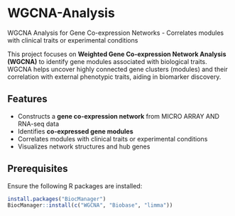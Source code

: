 # WGCNA-Analysis
WGCNA Analysis for Gene Co-expression Networks   - Correlates modules with clinical traits or experimental conditions   

This project focuses on **Weighted Gene Co-expression Network Analysis (WGCNA)** to identify gene modules associated with biological traits. WGCNA helps uncover highly connected gene clusters (modules) and their correlation with external phenotypic traits, aiding in biomarker discovery.  

## Features  
- Constructs a **gene co-expression network** from MICRO ARRAY AND RNA-seq data  
- Identifies **co-expressed gene modules**  
- Correlates modules with clinical traits or experimental conditions  
- Visualizes network structures and hub genes  

## Prerequisites  
Ensure the following R packages are installed:  
```r
install.packages("BiocManager")
BiocManager::install(c("WGCNA", "Biobase", "limma"))
